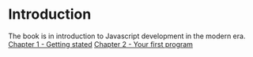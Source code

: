 # Introduction 
The book is in introduction to Javascript development in the modern era.
[Chapter 1 - Getting stated](book/chapter%201.md)
[Chapter 2 - Your first program](book/chapter%202.md)
